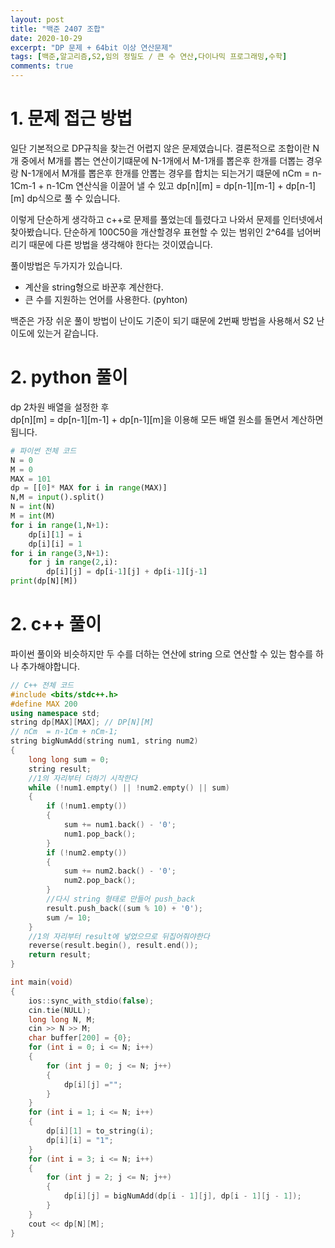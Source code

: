 ```yaml
---
layout: post
title: "백준 2407 조합"
date: 2020-10-29
excerpt: "DP 문제 + 64bit 이상 연산문제"
tags: [백준,알고리즘,S2,임의 정밀도 / 큰 수 연산,다이나믹 프로그래밍,수학]
comments: true
---
```

# 1. 문제 접근 방법

일단 기본적으로 DP규칙을 찾는건 어렵지 않은 문제였습니다.
결론적으로 조합이란 N개 중에서 M개를 뽑는 연산이기떄문에
N-1개에서 M-1개를 뽑은후 한개를 더뽑는 경우랑
N-1개에서 M개를 뽑은후 한개를 안뽑는 경우를 합치는 되는거기 떄문에
nCm = n-1Cm-1 + n-1Cm 연산식을 이끌어 낼 수 있고
dp[n][m] = dp[n-1][m-1] + dp[n-1][m] dp식으로 풀 수 있습니다.

이렇게 단순하게 생각하고 c++로 문제를 풀었는데 틀렸다고 나와서
문제를 인터넷에서 찾아봤습니다. 단순하게 100C50을 개산할경우 표현할 수 있는 범위인 2^64를 넘어버리기 때문에 다른 방법을 생각해야 한다는 것이였습니다.

풀이방법은 두가지가 있습니다.
- 계산을 string형으로 바꾼후 계산한다.
- 큰 수를 지원하는 언어를 사용한다. (pyhton)

백준은 가장 쉬운 풀이 방법이 난이도 기준이 되기 떄문에 2번째 방법을 사용해서 S2 난이도에 있는거 같습니다.


# 2. python 풀이

dp 2차원 배열을 설정한 후  
dp[n][m] = dp[n-1][m-1] + dp[n-1][m]을 이용해 모든 배열 원소를 돌면서 계산하면 됩니다.

``` py
# 파이썬 전체 코드
N = 0
M = 0
MAX = 101
dp = [[0]* MAX for i in range(MAX)] 
N,M = input().split()
N = int(N)
M = int(M)
for i in range(1,N+1):
    dp[i][1] = i
    dp[i][i] = 1
for i in range(3,N+1):
    for j in range(2,i):
        dp[i][j] = dp[i-1][j] + dp[i-1][j-1]
print(dp[N][M])

```
# 2. c++ 풀이

파이썬 풀이와 비슷하지만 두 수를 더하는 연산에 string 으로 연산할 수 있는 함수를 하나 추가해야합니다.

```c++
// C++ 전체 코드
#include <bits/stdc++.h>
#define MAX 200
using namespace std;
string dp[MAX][MAX]; // DP[N][M]
// nCm  = n-1Cm + nCm-1;
string bigNumAdd(string num1, string num2)
{
    long long sum = 0;
    string result;
    //1의 자리부터 더하기 시작한다
    while (!num1.empty() || !num2.empty() || sum)
    {
        if (!num1.empty())
        {
            sum += num1.back() - '0';
            num1.pop_back();
        }
        if (!num2.empty())
        {
            sum += num2.back() - '0';
            num2.pop_back();
        }
        //다시 string 형태로 만들어 push_back
        result.push_back((sum % 10) + '0');
        sum /= 10;
    }
    //1의 자리부터 result에 넣었으므로 뒤집어줘야한다
    reverse(result.begin(), result.end());
    return result;
}

int main(void)
{
    ios::sync_with_stdio(false);
    cin.tie(NULL);
    long long N, M;
    cin >> N >> M;
    char buffer[200] = {0};
    for (int i = 0; i <= N; i++)
    {
        for (int j = 0; j <= N; j++)
        {
            dp[i][j] ="";
        }
    }
    for (int i = 1; i <= N; i++)
    {
        dp[i][1] = to_string(i);
        dp[i][i] = "1";
    }
    for (int i = 3; i <= N; i++)
    {
        for (int j = 2; j <= N; j++)
        {
            dp[i][j] = bigNumAdd(dp[i - 1][j], dp[i - 1][j - 1]);
        }
    }
    cout << dp[N][M];
}
```

